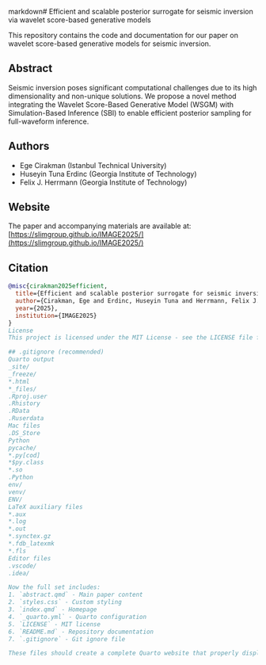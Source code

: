 markdown# Efficient and scalable posterior surrogate for seismic inversion via wavelet score-based generative models

This repository contains the code and documentation for our paper on wavelet score-based generative models for seismic inversion.

## Abstract

Seismic inversion poses significant computational challenges due to its high dimensionality and non-unique solutions. We propose a novel method integrating the Wavelet Score-Based Generative Model (WSGM) with Simulation-Based Inference (SBI) to enable efficient posterior sampling for full-waveform inference.

## Authors

- Ege Cirakman (Istanbul Technical University)
- Huseyin Tuna Erdinc (Georgia Institute of Technology)
- Felix J. Herrmann (Georgia Institute of Technology)

## Website

The paper and accompanying materials are available at: [https://slimgroup.github.io/IMAGE2025/](https://slimgroup.github.io/IMAGE2025/)

## Citation

```bibtex
@misc{cirakman2025efficient,
  title={Efficient and scalable posterior surrogate for seismic inversion via wavelet score-based generative models},
  author={Cirakman, Ege and Erdinc, Huseyin Tuna and Herrmann, Felix J.},
  year={2025},
  institution={IMAGE2025}
}
License
This project is licensed under the MIT License - see the LICENSE file for details.

## .gitignore (recommended)
Quarto output
_site/
_freeze/
*.html
*_files/
.Rproj.user
.Rhistory
.RData
.Ruserdata
Mac files
.DS_Store
Python
pycache/
*.py[cod]
*$py.class
*.so
.Python
env/
venv/
ENV/
LaTeX auxiliary files
*.aux
*.log
*.out
*.synctex.gz
*.fdb_latexmk
*.fls
Editor files
.vscode/
.idea/

Now the full set includes:
1. `abstract.qmd` - Main paper content
2. `styles.css` - Custom styling
3. `index.qmd` - Homepage
4. `_quarto.yml` - Quarto configuration
5. `LICENSE` - MIT license
6. `README.md` - Repository documentation
7. `.gitignore` - Git ignore file

These files should create a complete Quarto website that properly displays your paper with all figures and formatting intact.
